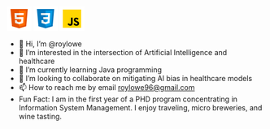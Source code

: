 
![HTML5](/images/icons8-html-5-48.png)
![CSS3](/images/icons8-css3-48.png)
![JS](/images/icons8-javascript-48.png)

 - 👋 Hi, I’m @roylowe
- 👀 I’m interested in the intersection of Artificial Intelligence and healthcare
- 🌱 I’m currently learning Java programming
- 💞️ I’m looking to collaborate on mitigating AI bias in healthcare models
- 📫 How to reach me by email roylowe96@gmail.com
- Fun Fact: I am in the first year of a PHD program concentrating in Information System Management. I enjoy traveling, micro breweries, and wine tasting.

<!---
roylowe/roylowe is a ✨ special ✨ repository because its `README.md` (this file) appears on your GitHub profile.
You can click the Preview link to take a look at your changes.
--->
